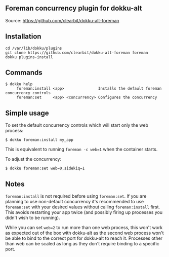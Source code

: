 Foreman concurrency plugin for dokku-alt
------------------------------------

Source: https://github.com/clearbit/dokku-alt-foreman


Installation
------------
```
cd /var/lib/dokku/plugins
git clone https://github.com/clearbit/dokku-alt-foreman foreman
dokku plugins-install
```

Commands
--------
```
$ dokku help
     foreman:install <app>               Installs the default foreman concurrency controls
     foreman:set     <app> <concurrency> Configures the concurrency
```

Simple usage
------------

To set the default concurrency controls which will start only the web process:

```
$ dokku foreman:install my_app
```

This is equivalent to running `foreman -c web=1` when the container starts.

To adjust the concurrency:

```
$ dokku foreman:set web=0,sidekiq=1
```

Notes
-----

`foreman:install` is not required before using `foreman:set`. If you are
planning to use non-default concurrency it's recommended to use `foreman:set`
with your desired values without calling `foreman:install` first. This
avoids restarting your app twice (and possibly firing up processes you didn't
wish to be running).

While you can set `web=2` to run more than one web process, this won't work as
expected out of the box with dokku-alt as the second web process won't be able
to bind to the correct port for dokku-alt to reach it. Processes other than web
can be scaled as long as they don't require binding to a specific port.
